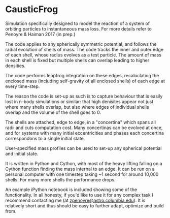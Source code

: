 # CausticFrog
Simulation specifically designed to model the reaction of a system of orbiting particles to instantaneous mass loss. For more details refer to Penoyre & Haiman 2017 (in prep.)

The code applies to any spherically symmetric potential, and follows the radial evolution of shells of mass. The code tracks the inner and outer edge of each shell, whose radius evolves as a test particle. The amount of mass in each shell is fixed but multiple shells can overlap leading to higher densities. 

The code performs leapfrog integration on these edges, recaluclating the enclosed mass (including self-gravity of all enclosed shells) of each edge at every time-step.

The reason the code is set-up as such is to capture behaviour that is easily lost in n-body simulations or similar: that high denisites appear not just where many shells overlap, but also where edges of individual shells overlap and the volume of the shell goes to 0.

The shells are attached, edge to edge, in a "concertina" which spans all radii and cuts computation cost. Many concertinas can be evolved at once, and for systems with many initial eccentricities and phases each concertina correspondons to a single initial state.

User-specified mass profiles can be used to set-up any spherical potential and initial state.

It is written in Python and Cython, with most of the heavy lifting falling on a Cython function finding the mass internal to an edge. It can be run on a personal computer with one timestep taking ~1 second for around 10,000 shells. For many more shells the performance drops.

An example iPython notebook is included showing some of the functionality. In all honesty, if you'd like to use it for any complex task I recommend contacting me (at zpenoyre@astro.columbia.edu). It is relatively short and thus should be easy to further adapt, optimize and build from.
